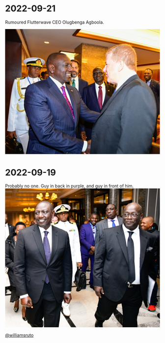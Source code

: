 # 2022-09-21
Rumoured Flutterwave CEO Olugbenga Agboola.

![inUS](_assets/rutoUS.jpeg)

# 2022-09-19
Probably no one. Guy in back in purple, and guy in front of him. 
![|](_assets/ruto%20unknown/london.jpeg)

[@williamsruto](https://twitter.com/WilliamsRuto/status/1571770083554344960)
